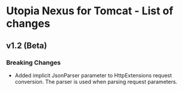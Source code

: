 # Utopia Nexus for Tomcat - List of changes
## v1.2 (Beta)
### Breaking Changes
- Added implicit JsonParser parameter to HttpExtensions request conversion. 
The parser is used when parsing request parameters.